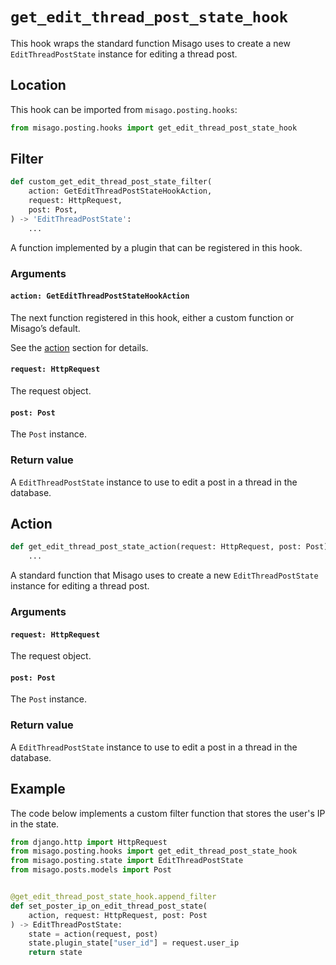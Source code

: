 # `get_edit_thread_post_state_hook`

This hook wraps the standard function Misago uses to create a new `EditThreadPostState` instance for editing a thread post.


## Location

This hook can be imported from `misago.posting.hooks`:

```python
from misago.posting.hooks import get_edit_thread_post_state_hook
```


## Filter

```python
def custom_get_edit_thread_post_state_filter(
    action: GetEditThreadPostStateHookAction,
    request: HttpRequest,
    post: Post,
) -> 'EditThreadPostState':
    ...
```

A function implemented by a plugin that can be registered in this hook.


### Arguments

#### `action: GetEditThreadPostStateHookAction`

The next function registered in this hook, either a custom function or Misago’s default.

See the [action](#action) section for details.


#### `request: HttpRequest`

The request object.


#### `post: Post`

The `Post` instance.


### Return value

A `EditThreadPostState` instance to use to edit a post in a thread in the database.


## Action

```python
def get_edit_thread_post_state_action(request: HttpRequest, post: Post) -> 'EditThreadPostState':
    ...
```

A standard function that Misago uses to create a new `EditThreadPostState` instance for editing a thread post.


### Arguments

#### `request: HttpRequest`

The request object.


#### `post: Post`

The `Post` instance.


### Return value

A `EditThreadPostState` instance to use to edit a post in a thread in the database.


## Example

The code below implements a custom filter function that stores the user's IP in the state.

```python
from django.http import HttpRequest
from misago.posting.hooks import get_edit_thread_post_state_hook
from misago.posting.state import EditThreadPostState
from misago.posts.models import Post


@get_edit_thread_post_state_hook.append_filter
def set_poster_ip_on_edit_thread_post_state(
    action, request: HttpRequest, post: Post
) -> EditThreadPostState:
    state = action(request, post)
    state.plugin_state["user_id"] = request.user_ip
    return state
```